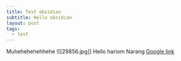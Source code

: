 ```yaml
---
title: Test obsidian
subtitle: Hello obsidian
layout: post
tags:
  - test
---
```


Muhehehehehhehe
![[29856.jpg]]
Hello hariom Narang [Google link](www.google.com)

